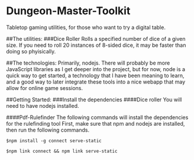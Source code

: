 # Dungeon-Master-Toolkit
Tabletop gaming utilities, for those who want to try a digital table.

##The utilities:
###Dice Roller
Rolls a specified number of dice of a given size.  If you need to roll 20 instances of 8-sided dice, it may be faster than doing so phyisically.

##The technologies:
Primarily, nodejs.  There will probably be more JavaScript libraries as I get deeper into the project, but for now, node is a quick way to get started,
a technology that I have been meaning to learn, and a good way to later integrate these tools into a nice webapp that may allow for online game sessions.

##Getting Started:
###Install the dependencies
####Dice roller
You will need to have nodejs installed.

####Pdf-Rulefinder
The following commands will install the dependencies for the rulefinding tool
First, make sure that npm and nodejs are installed, then run the following commands.

```
$npm install -g connect serve-static

$npm link connect && npm link serve-static
```

